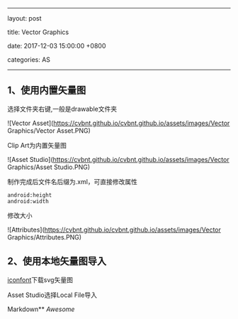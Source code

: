 
---

layout: post  

title: Vector Graphics

date: 2017-12-03 15:00:00 +0800 

categories: AS  

---

## 1、使用内置矢量图

选择文件夹右键,一般是drawable文件夹

![Vector Asset](https://cvbnt.github.io/cvbnt.github.io/assets/images/Vector Graphics/Vector Asset.PNG)

Clip Art为内置矢量图

 ![Asset Studio](https://cvbnt.github.io/cvbnt.github.io/assets/images/Vector Graphics/Asset Studio.PNG)

制作完成后文件名后缀为.xml，可直接修改属性

```
android:height
android:width
```

修改大小

![Attributes](https://cvbnt.github.io/cvbnt.github.io/assets/images/Vector Graphics/Attributes.PNG)

## 2、使用本地矢量图导入

[iconfont](www.iconfont.cn)下载svg矢量图

Asset Studio选择Local File导入

Markdown**
*Awesome*